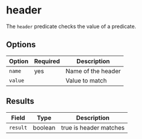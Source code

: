# header

The `header` predicate checks the value of a predicate.

## Options

| Option  | Required | Description        |
| ---     | ---      | ---                |
| `name`  | yes      | Name of the header |
| `value` |          | Value to match     |

## Results

| Field    | Type    | Description            |
| ---      | ---     | ---                    |
| `result` | boolean | true is header matches |
